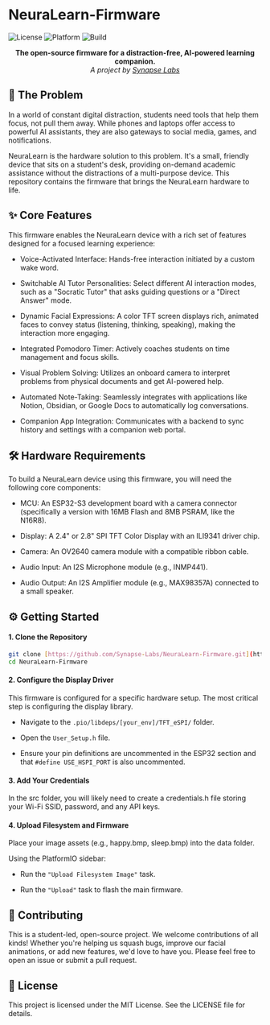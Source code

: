 # NeuraLearn-Firmware

<p>
<img alt="License" src="https://img.shields.io/badge/license-MIT-blue">
<img alt="Platform" src=https://img.shields.io/badge/platform-ESP32--S3-orange">
<img alt="Build" src="https://github.com/ScholaMates/NeuraLearn-Firmware/actions/workflows/Build.yml/badge.svg">
</p>

<p align="center">
  <strong>The open-source firmware for a distraction-free, AI-powered learning companion.</strong><br>
  <em>A project by <a href="https://github.com/Synapse-Labs">Synapse Labs</a></em>
</p>


## 🚀 The Problem
In a world of constant digital distraction, students need tools that help them focus, not pull them away. While phones and laptops offer access to powerful AI assistants, they are also gateways to social media, games, and notifications.

NeuraLearn is the hardware solution to this problem. It's a small, friendly device that sits on a student's desk, providing on-demand academic assistance without the distractions of a multi-purpose device. This repository contains the firmware that brings the NeuraLearn hardware to life.

## ✨ Core Features
This firmware enables the NeuraLearn device with a rich set of features designed for a focused learning experience:

- Voice-Activated Interface: Hands-free interaction initiated by a custom wake word.

- Switchable AI Tutor Personalities: Select different AI interaction modes, such as a "Socratic Tutor" that asks guiding questions or a "Direct Answer" mode.

- Dynamic Facial Expressions: A color TFT screen displays rich, animated faces to convey status (listening, thinking, speaking), making the interaction more engaging.

- Integrated Pomodoro Timer: Actively coaches students on time management and focus skills.

- Visual Problem Solving: Utilizes an onboard camera to interpret problems from physical documents and get AI-powered help.

- Automated Note-Taking: Seamlessly integrates with applications like Notion, Obsidian, or Google Docs to automatically log conversations.

- Companion App Integration: Communicates with a backend to sync history and settings with a companion web portal.

## 🛠️ Hardware Requirements
To build a NeuraLearn device using this firmware, you will need the following core components:

- MCU: An ESP32-S3 development board with a camera connector (specifically a version with 16MB Flash and 8MB PSRAM, like the N16R8).

- Display: A 2.4" or 2.8" SPI TFT Color Display with an ILI9341 driver chip.

- Camera: An OV2640 camera module with a compatible ribbon cable.

- Audio Input: An I2S Microphone module (e.g., INMP441).

- Audio Output: An I2S Amplifier module (e.g., MAX98357A) connected to a small speaker.

## ⚙️ Getting Started

#### 1. Clone the Repository
```bash
git clone [https://github.com/Synapse-Labs/NeuraLearn-Firmware.git](https://github.com/Synapse-Labs/NeuraLearn-Firmware.git)
cd NeuraLearn-Firmware
```

#### 2. Configure the Display Driver
This firmware is configured for a specific hardware setup. The most critical step is configuring the display library.

- Navigate to the `.pio/libdeps/[your_env]/TFT_eSPI/` folder.

- Open the `User_Setup.h` file.

- Ensure your pin definitions are uncommented in the ESP32 section and that `#define USE_HSPI_PORT` is also uncommented.

#### 3. Add Your Credentials
In the src folder, you will likely need to create a credentials.h file storing your Wi-Fi SSID, password, and any API keys.

#### 4. Upload Filesystem and Firmware
Place your image assets (e.g., happy.bmp, sleep.bmp) into the data folder.

Using the PlatformIO sidebar:

- Run the `"Upload Filesystem Image"` task.

- Run the `"Upload"` task to flash the main firmware.

## 🤝 Contributing
This is a student-led, open-source project. We welcome contributions of all kinds! Whether you're helping us squash bugs, improve our facial animations, or add new features, we'd love to have you. Please feel free to open an issue or submit a pull request.

## 📜 License
This project is licensed under the MIT License. See the LICENSE file for details.
